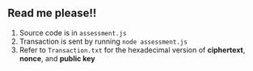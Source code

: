 ## Read me please!!
1. Source code is in `assessment.js`
2. Transaction is sent by running `node assessment.js`
3. Refer to `Transaction.txt` for the hexadecimal version of **ciphertext**, **nonce**, and **public key**
